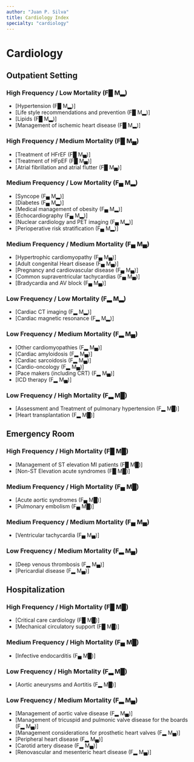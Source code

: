 ```yaml
---
author: "Juan P. Silva"
title: Cardiology Index
specialty: "cardiology"
---
```


# Cardiology

## Outpatient Setting

### High Frequency / Low Mortality (F█ M▂)
- [Hypertension (F█ M▂)]
- [Life style recommendations and prevention (F█ M▂)]
- [Lipids (F█ M▂)]
- [Management of ischemic heart disease (F█ M▂)]

### High Frequency / Medium Mortality (F█ M▄)
- [Treatment of HFrEF (F█ M▄)]
- [Treatment of HFpEF (F█ M▄)]
- [Atrial fibrillation and atrial flutter (F█ M▄)]

### Medium Frequency / Low Mortality (F▄ M▂)
- [Syncope (F▄ M▂)]
- [Diabetes (F▄ M▂)]
- [Medical management of obesity (F▄ M▂)]
- [Echocardiography (F▄ M▂)]
- [Nuclear cardiology and PET imaging (F▄ M▂)]
- [Perioperative risk stratification (F▄ M▂)]

### Medium Frequency / Medium Mortality (F▄ M▄)
- [Hypertrophic cardiomyopathy (F▄ M▄)]
- [Adult congenital Heart disease (F▄ M▄)]
- [Pregnancy and cardiovascular disease (F▄ M▄)]
- [Common supraventricular tachycardias (F▄ M▄)]
- [Bradycardia and AV block (F▄ M▄)]

### Low Frequency / Low Mortality (F▂ M▂)
- [Cardiac CT imaging (F▂ M▂)]
- [Cardiac magnetic resonance (F▂ M▂)]

### Low Frequency / Medium Mortality (F▂ M▄)
- [Other cardiomyopathies (F▂ M▄)]
- [Cardiac amyloidosis (F▂ M▄)]
- [Cardiac sarcoidosis (F▂ M▄)]
- [Cardio-oncology (F▂ M▄)]
- [Pace makers (including CRT) (F▂ M▄)]
- [ICD therapy (F▂ M▄)]

### Low Frequency / High Mortality (F▂ M█)
- [Assessment and Treatment of pulmonary hypertension (F▂ M█)]
- [Heart transplantation (F▂ M█)]

## Emergency Room

### High Frequency / High Mortality (F█ M█)
- [Management of ST elevation MI patients (F█ M█)]
- [Non-ST Elevation acute syndromes (F█ M█)]

### Medium Frequency / High Mortality (F▄ M█)
- [Acute aortic syndromes (F▄ M█)]
- [Pulmonary embolism (F▄ M█)]

### Medium Frequency / Medium Mortality (F▄ M▄)
- [Ventricular tachycardia (F▄ M▄)]

### Low Frequency / Medium Mortality (F▂ M▄)
- [Deep venous thrombosis (F▂ M▄)]
- [Pericardial disease (F▂ M▄)]

## Hospitalization

### High Frequency / High Mortality (F█ M█)
- [Critical care cardiology (F█ M█)]
- [Mechanical circulatory support (F█ M█)]

### Medium Frequency / High Mortality (F▄ M█)
- [Infective endocarditis (F▄ M█)]

### Low Frequency / High Mortality (F▂ M█)
- [Aortic aneurysms and Aortitis (F▂ M█)]

### Low Frequency / Medium Mortality (F▂ M▄)
- [Management of aortic valve disease (F▂ M▄)]
- [Management of tricuspid and pulmonic valve disease for the boards (F▂ M▄)]
- [Management considerations for prosthetic heart valves (F▂ M▄)]
- [Peripheral heart disease (F▂ M▄)]
- [Carotid artery disease (F▂ M▄)]
- [Renovascular and mesenteric heart disease (F▂ M▄)]